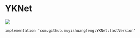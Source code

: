 # YKNet
[![](https://jitpack.io/v/muyishuangfeng/YKNet.svg)](https://jitpack.io/#muyishuangfeng/YKNet)

    implementation 'com.github.muyishuangfeng:YKNet:lastVersion'
